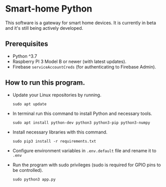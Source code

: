 # Smart-home Python

This software is a gateway for smart home devices.
It is currently in beta and it's still being actively developed.

## Prerequisites

- Python ^3.7
- Raspberry PI 3 Model B or newer (with latest updates).
- Firebase `serviceAccountCreds` (for authenticating to Firebase Admin).

## How to run this program.

- Update your Linux repositories by running.

  `sudo apt update`

- In terminal run this command to install Python and necessary tools.

  `sudo apt install python-dev python3 python3-pip python3-numpy`

- Install necessary libraries with this command.

  `sudo pip3 install -r requirements.txt`

- Configure environment variables in `.env.default` file and rename it to `.env`

- Run the program with sudo privileges (sudo is required for GPIO pins to be controlled).

  `sudo python3 app.py`

